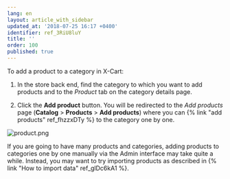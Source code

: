 ```yaml
---
lang: en
layout: article_with_sidebar
updated_at: '2018-07-25 16:17 +0400'
identifier: ref_3RiU8luY
title: ''
order: 100
published: true
---
```


To add a product to a category in X-Cart:

1. In the store back end, find the category to which you want to add products and to the _Product_ tab on the category details page.

2. Click the **Add product** button. You will be redirected to the _Add products_ page (**Catalog** > **Products** > **Add products**) where you can {% link "add products" ref_fhzzxDTy %} to the category one by one. 

![product.png]({{site.baseurl}}/attachments/ref_6rpDdput/product.png)

If you are going to have many products and categories, adding products to categories one by one manually via the Admin interface may take quite a while. Instead, you may want to try importing products as described in {% link "How to import data" ref_glDc6kA1 %}.
